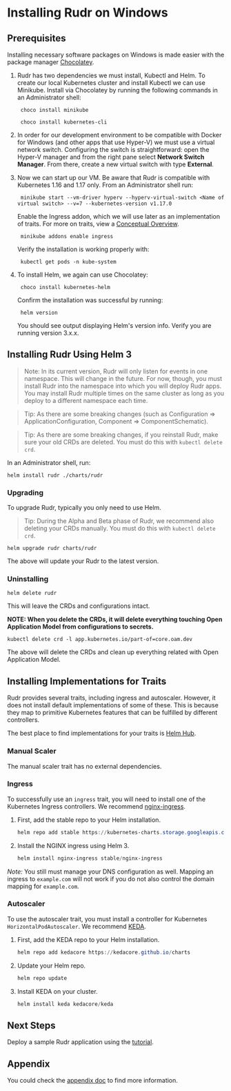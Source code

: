 # Installing Rudr on Windows

## Prerequisites

Installing necessary software packages on Windows is made easier with the package manager [Chocolatey](https://chocolatey.org/).

1. Rudr has two dependencies we must install, Kubectl and Helm. To create our local Kubernetes cluster and install Kubectl we can use Minikube. Install via Chocolatey by running the following commands in an Administrator shell:

        choco install minikube

        choco install kubernetes-cli

2. In order for our development environment to be compatible with Docker for Windows (and other apps that use Hyper-V) we must use a virtual network switch. Configuring the switch is straightforward: open the Hyper-V manager and from the right pane select **Network Switch Manager**. From there, create a new virtual switch with type **External**.

3. Now we can start up our VM. Be aware that Rudr is compatible with Kubernetes 1.16 and 1.17 only. From an Administrator shell run:

        minikube start --vm-driver hyperv --hyperv-virtual-switch <Name of virtual switch> --v=7 --kubernetes-version v1.17.0

    Enable the Ingress addon, which we will use later as an implementation of traits. For more on traits, view a [Conceptual Overview](https://github.com/oam-dev/rudr/blob/master/docs/concepts/traits.md).

        minikube addons enable ingress


    Verify the installation is working properly with: 

        kubectl get pods -n kube-system


4. To install Helm, we again can use Chocolatey:

        choco install kubernetes-helm

    Confirm the installation was successful by running:

        helm version

    You should see output displaying Helm's version info. Verify you are running version 3.x.x.

## Installing Rudr Using Helm 3

> Note: In its current version, Rudr will only listen for events in one namespace. This will change in the future. For now, though, you must install Rudr into the namespace into which you will deploy Rudr apps. You may install Rudr multiple times on the same cluster as long as you deploy to a different namespace each time.
 
> Tip: As there are some breaking changes (such as Configuration => ApplicationConfiguration, Component => ComponentSchematic). 
 
> Tip: As there are some breaking changes, if you reinstall Rudr, make sure your old CRDs are deleted. You must do this with `kubectl delete crd`.

In an Administrator shell, run:

    helm install rudr ./charts/rudr


### Upgrading

To upgrade Rudr, typically you only need to use Helm.

> Tip: During the Alpha and Beta phase of Rudr, we recommend also deleting your CRDs manually. You must do this with `kubectl delete crd`.

```console
helm upgrade rudr charts/rudr
```

The above will update your Rudr to the latest version.

### Uninstalling

```console
helm delete rudr
```

This will leave the CRDs and configurations intact.

**NOTE: When you delete the CRDs, it will delete everything touching Open Application Model from configurations to secrets.**

```console
kubectl delete crd -l app.kubernetes.io/part-of=core.oam.dev
```

The above will delete the CRDs and clean up everything related with Open Application Model.

## Installing Implementations for Traits

Rudr provides several traits, including ingress and autoscaler. However, it does not install default implementations of some of these. This is because they map to primitive Kubernetes features that can be fulfilled by  different controllers.

The best place to find implementations for your traits is [Helm Hub](https://hub.helm.sh/).


### Manual Scaler

The manual scaler trait has no external dependencies.

### Ingress

To successfully use an `ingress` trait, you will need to install one of the Kubernetes Ingress controllers. We recommend [nginx-ingress](https://hub.helm.sh/charts/stable/nginx-ingress).

1. First, add the stable repo to your Helm installation. 

    ```Powershell
    helm repo add stable https://kubernetes-charts.storage.googleapis.com/
    ```

2. Install the NGINX ingress using Helm 3. 

    ```Powershell
    helm install nginx-ingress stable/nginx-ingress
    ```

*Note:* You still must manage your DNS configuration as well. Mapping an ingress to `example.com` will not work if you do not also control the domain mapping for `example.com`.

### Autoscaler

To use the autoscaler trait, you must install a controller for Kubernetes `HorizontalPodAutoscaler`. We recommend [KEDA](https://hub.helm.sh/charts/kedacore/keda).

1. First, add the KEDA repo to your Helm installation. 

    ```Powershell
    helm repo add kedacore https://kedacore.github.io/charts
    ```

2. Update your Helm repo. 

    ```Powershell
    helm repo update
    ```

2. Install KEDA on your cluster. 

    ```Powershell
    helm install keda kedacore/keda
    ```

## Next Steps

Deploy a sample Rudr application using the [tutorial](../tutorials/deploy_and_update.md). 

## Appendix

You could check the [appendix doc](appendix.md) to find more information.